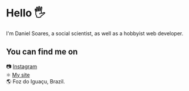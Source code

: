 # Hello 🖐

I'm Daniel Soares, a social scientist, as well as a hobbyist web developer.

## You can find me on

📷 [Instagram](https://instagram.com/dansoares)  
⚛️ [My site](https://dsoares.me)  
🌎 Foz do Iguaçu, Brazil.
